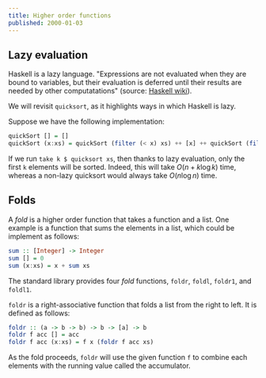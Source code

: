 ```yaml
---
title: Higher order functions
published: 2000-01-03
---
```


## Lazy evaluation

Haskell is a lazy language.  "Expressions are not evaluated when they are bound to variables, but their evaluation is deferred until their results are needed by other computatations" (source: [Haskell wiki](https://wiki.haskell.org/Lazy_evaluation)).

We will revisit `quicksort`, as it highlights ways in which Haskell is lazy.

Suppose we have the following implementation:

```haskell
quickSort [] = []
quickSort (x:xs) = quickSort (filter (< x) xs) ++ [x] ++ quickSort (filter (>= x) xs)
````

If we run `take k $ quicksort xs`, then thanks to lazy evaluation, only the first `k` elements will be sorted.  Indeed, this will take $O(n + k \log k)$ time, whereas a non-lazy quicksort would always take $O(n \log n)$ time.

## Folds

A _fold_ is a higher order function that takes a function and a list.  One example is a function that sums the elements in a list, which could be implement as follows:

```haskell
sum :: [Integer] -> Integer
sum [] = 0
sum (x:xs) = x + sum xs
```

The standard library provides four _fold_ functions, `foldr`, `foldl`, `foldr1`, and `foldl1`.

`foldr` is a right-associative function that folds a list from the right to left.  It is defined as follows:

```haskell
foldr :: (a -> b -> b) -> b -> [a] -> b
foldr f acc [] = acc
foldr f acc (x:xs) = f x (foldr f acc xs)
```

As the fold proceeds, `foldr` will use the given function `f` to combine each elements with the running value called the accumulator.

